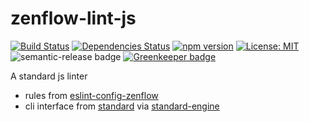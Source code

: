 # zenflow-lint-js

[![Build Status](https://travis-ci.org/zenflow/zenflow-lint-js.svg?branch=master)](https://travis-ci.org/zenflow/zenflow-lint-js)
[![Dependencies Status](https://david-dm.org/zenflow/zenflow-lint-js.svg)](https://david-dm.org/zenflow/zenflow-lint-js)
[![npm version](https://badge.fury.io/js/zenflow-lint-js.svg)](https://www.npmjs.com/packages/zenflow-lint-js)
[![License: MIT](https://img.shields.io/badge/License-MIT-yellow.svg)](https://opensource.org/licenses/MIT)
![semantic-release badge](https://img.shields.io/badge/%20%20%F0%9F%93%A6%F0%9F%9A%80-semantic--release-e10079.svg)
[![Greenkeeper badge](https://badges.greenkeeper.io/zenflow/zenflow-lint-js.svg)](https://greenkeeper.io/)

A standard js linter

- rules from [eslint-config-zenflow](https://github.com/zenflow/eslint-config-zenflow#readme)
- cli interface from [standard](https://github.com/standard/standard) via [standard-engine](https://github.com/standard/standard-engine)
